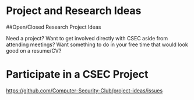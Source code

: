 # Project and Research Ideas
##Open/Closed Research Project Ideas

Need a project? Want to get involved directly with CSEC aside from attending meetings? Want something to do in your free time that would look good on a resume/CV?

# Participate in a CSEC Project

https://github.com/Computer-Security-Club/project-ideas/issues
